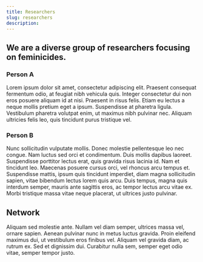 ```yaml
---
title: Researchers 
slug: researchers
description: 
---
```


## We are a diverse group of researchers focusing on feminicides.

### Person A
Lorem ipsum dolor sit amet, consectetur adipiscing elit. Praesent consequat fermentum odio, at feugiat nibh vehicula quis. Integer consectetur dui non eros posuere aliquam id at nisi. Praesent in risus felis. Etiam eu lectus a neque mollis pretium eget a ipsum. Suspendisse at pharetra ligula. Vestibulum pharetra volutpat enim, ut maximus nibh pulvinar nec. Aliquam ultricies felis leo, quis tincidunt purus tristique vel. 


### Person B
Nunc sollicitudin vulputate mollis. Donec molestie pellentesque leo nec congue. Nam luctus sed orci et condimentum. Duis mollis dapibus laoreet. Suspendisse porttitor lectus erat, quis gravida risus lacinia id. Nam et tincidunt leo. Maecenas posuere cursus orci, vel rhoncus arcu tempus et. Suspendisse mattis, ipsum quis tincidunt imperdiet, diam magna sollicitudin sapien, vitae bibendum lectus lorem quis arcu. Duis tempus, magna quis interdum semper, mauris ante sagittis eros, ac tempor lectus arcu vitae ex. Morbi tristique massa vitae neque placerat, ut ultrices justo pulvinar.


## Network

Aliquam sed molestie ante. Nullam vel diam semper, ultrices massa vel, ornare sapien. Aenean pulvinar nunc in metus luctus gravida. Proin eleifend maximus dui, ut vestibulum eros finibus vel. Aliquam vel gravida diam, ac rutrum ex. Sed et dignissim dui. Curabitur nulla sem, semper eget odio vitae, semper tempor justo. 
